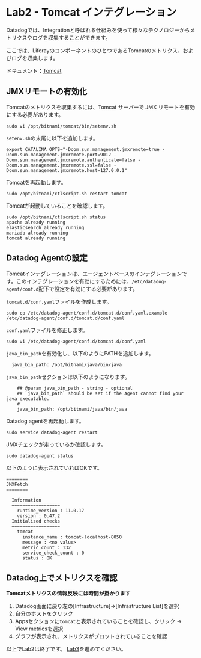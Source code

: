 # Lab2 - Tomcat インテグレーション

Datadogでは、Integrationと呼ばれる仕組みを使って様々なテクノロジーからメトリクスやログを収集することができます。

ここでは、LiferayのコンポーネントのひとつであるTomcatのメトリクス、およびログを収集します。

ドキュメント：[Tomcat](https://docs.datadoghq.com/ja/integrations/tomcat/?tab=host)

## JMXリモートの有効化
Tomcatのメトリクスを収集するには、Tomcat サーバーで JMX リモートを有効にする必要があります。
```
sudo vi /opt/bitnami/tomcat/bin/setenv.sh
```
`setenv.sh`の末尾に以下を追加します。
```
export CATALINA_OPTS="-Dcom.sun.management.jmxremote=true -Dcom.sun.management.jmxremote.port=9012 -Dcom.sun.management.jmxremote.authenticate=false -Dcom.sun.management.jmxremote.ssl=false -Dcom.sun.management.jmxremote.host=127.0.0.1"
```
Tomcatを再起動します。
```
sudo /opt/bitnami/ctlscript.sh restart tomcat
```
Tomcatが起動していることを確認します。
```
sudo /opt/bitnami/ctlscript.sh status
apache already running
elasticsearch already running
mariadb already running
tomcat already running
```

## Datadog Agentの設定

Tomcatインテグレーションは、エージェントベースのインテグレーションです。このインテグレーションを有効にするためには、`/etc/datadog-agent/conf.d`配下で設定を有効にする必要があります。

`tomcat.d/conf.yaml`ファイルを作成します。
```
sudo cp /etc/datadog-agent/conf.d/tomcat.d/conf.yaml.example /etc/datadog-agent/conf.d/tomcat.d/conf.yaml
```
`conf.yaml`ファイルを修正します。
```
sudo vi /etc/datadog-agent/conf.d/tomcat.d/conf.yaml
```
`java_bin_path`を有効化し、以下のようにPATHを追加します。
```
  java_bin_path: /opt/bitnami/java/bin/java
```
`java_bin_path`セクションは以下のようになります。
```
    ## @param java_bin_path - string - optional
    ## `java_bin_path` should be set if the Agent cannot find your java executable.
    #
    java_bin_path: /opt/bitnami/java/bin/java
```
Datadog agentを再起動します。
```
sudo service datadog-agent restart
```

JMXチェックが走っているか確認します。

```
sudo datadog-agent status
```

以下のように表示されていればOKです。

```
========
JMXFetch
========

  Information
  ==================
    runtime_version : 11.0.17
    version : 0.47.2
  Initialized checks
  ==================
    tomcat
      instance_name : tomcat-localhost-8050
      message : <no value>
      metric_count : 132
      service_check_count : 0
      status : OK
```


## Datadog上でメトリクスを確認
**Tomcatメトリクスの情報反映には時間が掛かります**

1. Datadog画面に戻り左の\[Infrastructure\]→\[Infrastructure List\]を選択
2. 自分のホストをクリック
3. Appsセクションに`tomcat`と表示されていることを確認し、クリック → View metricsを選択
4. グラフが表示され、メトリクスがプロットされていることを確認

以上でLab2は終了です。
[Lab3](../Lab3)を進めてください。
